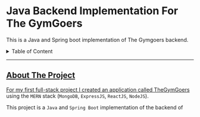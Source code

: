 # Java Backend Implementation For The GymGoers
This is a Java and Spring boot implementation of The Gymgoers backend.

<details>
    <summary>Table of Content</summary>
    <ol>
<li><a href="#about-the-project">About The Project</li>
    </ol>
</details>

---

## About The Project

For my first full-stack project I created an application called  [TheGymGoers](https://github.com/parsadanesh/TheGymGoers/blob/main/ProjectREADME.md) using the `MERN` stack (`MongoDB`, `ExpressJS`, `ReactJS`, `NodeJS`).

This project is a `Java` and `Spring Boot` implementation of the backend of  